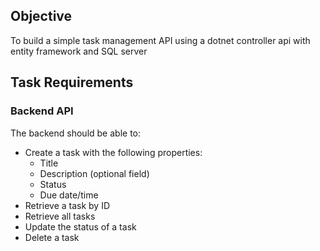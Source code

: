 ## Objective
To build a simple task management API using a dotnet controller api with entity framework and SQL server

## Task Requirements

### Backend API
The backend should be able to:
- Create a task with the following properties:
  - Title
  - Description (optional field)
  - Status
  - Due date/time
- Retrieve a task by ID
- Retrieve all tasks
- Update the status of a task
- Delete a task
